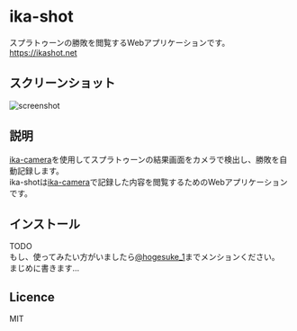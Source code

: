ika-shot
=========
スプラトゥーンの勝敗を閲覧するWebアプリケーションです。  
https://ikashot.net

## スクリーンショット
![screenshot](https://raw.github.com/wiki/hogesuke/ika-shot/img/ika-shot.png)

## 説明
[ika-camera](https://github.com/hogesuke/ika-camera)を使用してスプラトゥーンの結果画面をカメラで検出し、勝敗を自動記録します。  
ika-shotは[ika-camera](https://github.com/hogesuke/ika-camera)で記録した内容を閲覧するためのWebアプリケーションです。

## インストール
TODO  
もし、使ってみたい方がいましたら[@hogesuke_1](https://twitter.com/hogesuke_1)までメンションください。  
まじめに書きます…

## Licence
MIT